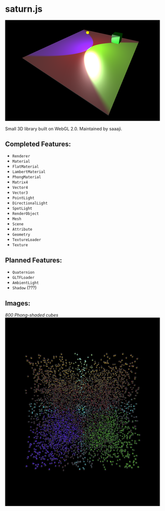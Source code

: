 # saturn.js

![Preview Image](./preview.png)

Small 3D library built on WebGL 2.0.
Maintained by saaaji.

## Completed Features:
  - `Renderer`
  - `Material`
  - `FlatMaterial`
  - `LambertMaterial`
  - `PhongMaterial`
  - `Matrix4`
  - `Vector4`
  - `Vector3`
  - `PointLight`
  - `DirectionalLight`
  - `SpotLight`
  - `RenderObject`
  - `Mesh`
  - `Scene`
  - `Attribute`
  - `Geometry`
  - `TextureLoader`
  - `Texture`
  
## Planned Features:
  - `Quaternion`
  - `GLTFLoader`
  - `AmbientLight`
  - `Shadow` (???)

## Images:
*800 Phong-shaded cubes*
![8000 Phong-shaded cubes](./preview2.png)
